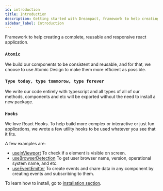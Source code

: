 ```yaml
---
id: introduction
title: Introduction
description: Getting started with Dreampact, framework to help creating a complete - and responsive - react application.
sidebar_label: Introduction
---
```


Framework to help creating a complete, reusable and responsive react application.

### `Atomic`
We build our components to be consistent and reusable, and for that, we choose to use Atomic Design to make them more efficient as possible.

### `Type today, type tommorow, type forever`
We write our code entirely with typescript and all types of all of our methods, components and etc will be exported without the need to install a new package.

### `Hooks`
We love React Hooks. To help build more complex or interactive or just fun applications, we wrote a few utility hooks to be used whatever you see that it fits.

A few examples are:

- [useInViewport](/dreampact/docs/hooks/use-in-viewport)
To check if a element is visible on screen.
- [useBrowserDetection](/dreampact/docs/hooks/use-browser-detection)
To get user browser name, version, operational system name, and etc.
- [useEventEmitter](/dreampact/docs/hooks/use-event-emitter)
To create events and share data in any component by creating events and subscribing to them.

To learn how to install, go to [installation section](/dreampact/docs/getting-started/installation).